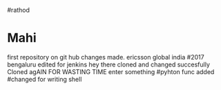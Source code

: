 #rathod
# Mahi
first repository on git hub
changes made.
ericsson global india
#2017
bengaluru
edited for jenkins
hey there
cloned and changed succesfully
Cloned agAIN FOR WASTING TIME
enter something
#pyhton func added
#changed for writing shell
